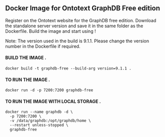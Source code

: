 ## Docker Image for Ontotext GraphDB Free edition

Register on the Ontotext website for the GraphDB free edition. Download the standalone server version and save it in the same folder as the Dockerfile. Build the image and start using !

Note: The version used in the build is 9.1.1. Please change the version number in the Dockerfile if required.

#### BUILD THE IMAGE . 
```
docker build -t graphdb-free --build-arg version=9.1.1 .
```

#### TO RUN THE IMAGE . 
```
docker run -d -p 7200:7200 graphdb-free
```
#### TO RUN THE IMAGE WITH LOCAL STORAGE .
```
docker run --name graphdb -d \
  -p 7200:7200 \
  -v /data/graphdb:/opt/graphdb/home \
  --restart unless-stopped \
  graphdb-free
```
